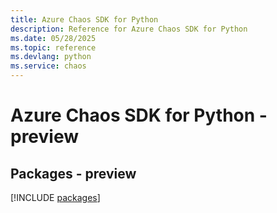 ```yaml
---
title: Azure Chaos SDK for Python
description: Reference for Azure Chaos SDK for Python
ms.date: 05/28/2025
ms.topic: reference
ms.devlang: python
ms.service: chaos
---
```

# Azure Chaos SDK for Python - preview
## Packages - preview
[!INCLUDE [packages](chaos-index.md)]